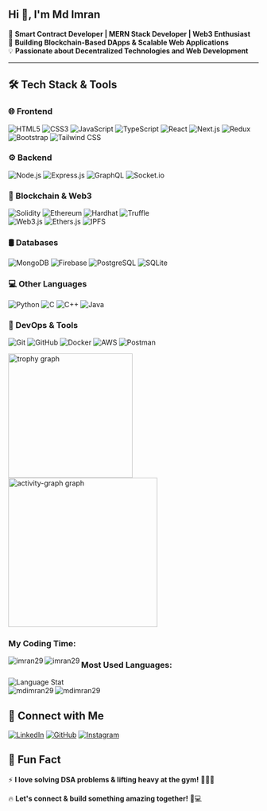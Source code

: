 ## Hi 👋, I'm Md Imran  
🚀 **Smart Contract Developer | MERN Stack Developer | Web3 Enthusiast**  
🔗 **Building Blockchain-Based DApps & Scalable Web Applications**  
💡 **Passionate about Decentralized Technologies and Web Development**

---

## **🛠️ Tech Stack & Tools**  

### **🌐 Frontend**  
![HTML5](https://img.shields.io/badge/-HTML5-E34F26?style=for-the-badge&logo=html5&logoColor=white)  ![CSS3](https://img.shields.io/badge/-CSS3-1572B6?style=for-the-badge&logo=css3)  ![JavaScript](https://img.shields.io/badge/-JavaScript-F7DF1E?style=for-the-badge&logo=javascript&logoColor=black)  ![TypeScript](https://img.shields.io/badge/-TypeScript-007ACC?style=for-the-badge&logo=typescript&logoColor=white)  ![React](https://img.shields.io/badge/-React-61DAFB?style=for-the-badge&logo=react&logoColor=black)  ![Next.js](https://img.shields.io/badge/-Next.js-000000?style=for-the-badge&logo=next.js)  ![Redux](https://img.shields.io/badge/-Redux-764ABC?style=for-the-badge&logo=redux)  ![Bootstrap](https://img.shields.io/badge/-Bootstrap-7952B3?style=for-the-badge&logo=bootstrap)  ![Tailwind CSS](https://img.shields.io/badge/-TailwindCSS-38B2AC?style=for-the-badge&logo=tailwind-css)  

### **⚙️ Backend**  
![Node.js](https://img.shields.io/badge/-Node.js-339933?style=for-the-badge&logo=node.js)  ![Express.js](https://img.shields.io/badge/-Express.js-000000?style=for-the-badge&logo=express&logoColor=white)  ![GraphQL](https://img.shields.io/badge/-GraphQL-E10098?style=for-the-badge&logo=graphql)  ![Socket.io](https://img.shields.io/badge/-Socket.io-010101?style=for-the-badge&logo=socket.io&logoColor=white)  

### **🔗 Blockchain & Web3**  
![Solidity](https://img.shields.io/badge/-Solidity-363636?style=for-the-badge&logo=solidity)  ![Ethereum](https://img.shields.io/badge/-Ethereum-3C3C3D?style=for-the-badge&logo=ethereum)  ![Hardhat](https://img.shields.io/badge/-Hardhat-FEBA06?style=for-the-badge&logo=hardhat&logoColor=black)  ![Truffle](https://img.shields.io/badge/-Truffle-5E464D?style=for-the-badge&logo=truffle)  
![Web3.js](https://img.shields.io/badge/-Web3.js-F16822?style=for-the-badge&logo=web3.js)  ![Ethers.js](https://img.shields.io/badge/-Ethers.js-FF9900?style=for-the-badge&logo=ethereum)  ![IPFS](https://img.shields.io/badge/-IPFS-65C2CB?style=for-the-badge&logo=ipfs)  

### **🛢️ Databases**  
![MongoDB](https://img.shields.io/badge/-MongoDB-47A248?style=for-the-badge&logo=mongodb)  ![Firebase](https://img.shields.io/badge/-Firebase-FFCA28?style=for-the-badge&logo=firebase)  ![PostgreSQL](https://img.shields.io/badge/-PostgreSQL-336791?style=for-the-badge&logo=postgresql)  ![SQLite](https://img.shields.io/badge/-SQLite-003B57?style=for-the-badge&logo=sqlite)  

### **💻 Other Languages**  
![Python](https://img.shields.io/badge/-Python-3776AB?style=for-the-badge&logo=python)  ![C](https://img.shields.io/badge/-C-A8B9CC?style=for-the-badge&logo=c)  ![C++](https://img.shields.io/badge/-C++-00599C?style=for-the-badge&logo=c%2B%2B)  ![Java](https://img.shields.io/badge/-Java-007396?style=for-the-badge&logo=java)  

### **🔧 DevOps & Tools**  
![Git](https://img.shields.io/badge/-Git-F05032?style=for-the-badge&logo=git)  ![GitHub](https://img.shields.io/badge/-GitHub-181717?style=for-the-badge&logo=github)  ![Docker](https://img.shields.io/badge/-Docker-2496ED?style=for-the-badge&logo=docker)  ![AWS](https://img.shields.io/badge/-AWS-232F3E?style=for-the-badge&logo=amazon-aws)  ![Postman](https://img.shields.io/badge/-Postman-FF6C37?style=for-the-badge&logo=postman)  

<img src="https://github-profile-trophy.vercel.app?username=mdimran29&theme=dracula&column=4&row=2&margin-w=8&margin-h=8&no-bg=true&no-frame=false&order=4" height="250" alt="trophy graph"  />
<img src="https://github-readme-activity-graph.vercel.app/graph?username=mdimran29&radius=16&theme=react&area=true&order=5" height="300" alt="activity-graph graph"  />

<h3 align="left">My Coding Time: </h3>
     <img
        align="left"
        src="https://github-readme-stats.vercel.app/api/wakatime?username=imran29&layout=compact"
        alt="imran29"
    />
     <img
        align="left"
        src="https://github-readme-stats.vercel.app/api/wakatime?username=imran29&layout=compact"
        alt="imran29"
    />



<h3 align="left">Most Used Languages: </h3>
<div>
     	<img 
	align="center"
	src="https://github-readme-stats.vercel.app/api/top-langs/?username=mdimran29&layout=compact" 
	alt="Language Stat" 
	/>
	<br/>

  <img align="left" src="https://github-profile-summary-cards.vercel.app/api/cards/most-commit-language?username=mdimran29" alt="mdimran29" />
  <img src="https://github-profile-summary-cards.vercel.app/api/cards/repos-per-language?username=mdimran29" alt="mdimran29" />
</div>
  

 

## **🔗 Connect with Me**  
 
[![LinkedIn](https://img.shields.io/badge/-LinkedIn-blue?style=for-the-badge&logo=linkedin)](https://www.linkedin.com/in/md-imran-16110a253/)  [![GitHub](https://img.shields.io/badge/-GitHub-black?style=for-the-badge&logo=github)](https://github.com/mdimran29)  [![Instagram](https://img.shields.io/badge/-Instagram-E4405F?style=for-the-badge&logo=instagram)](https://instagram.com/_mdimran._)  


## **📢 Fun Fact**  
⚡ **I love solving DSA problems & lifting heavy at the gym!** 🏋️‍♂️🔥  


🔥 **Let's connect & build something amazing together!** 🚀💻
